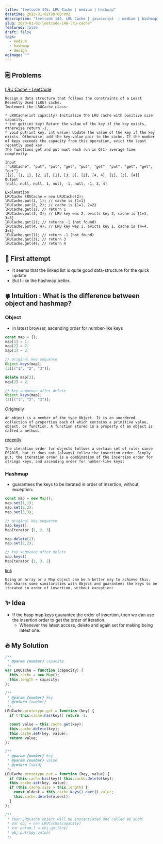 ```yaml
---
title: "leetcode 146. LRU Cache | medium | hashmap"
datetime: 2023-01-02T00:00:00Z
description: "leetcode 146. LRU Cache | javascript  | medium | hashmap"
slug: 2023-01-02-leetcode-146-lru-cache"
featured: false
draft: false
tags:
  - medium
  - hashmap
  - design
ogImage: ""
---
```


## 🗒️ Problems

[LRU Cache - LeetCode](https://leetcode.com/problems/lru-cache/)

```
Design a data structure that follows the constraints of a Least Recently Used (LRU) cache.
Implement the LRUCache class:

* LRUCache(int capacity) Initialize the LRU cache with positive size capacity.
* int get(int key) Return the value of the key if the key exists, otherwise return -1.
* void put(int key, int value) Update the value of the key if the key exists. Otherwise, add the key-value pair to the cache. If the number of keys exceeds the capacity from this operation, evict the least recently used key.
The functions get and put must each run in O(1) average time complexity.
```

```
Input
["LRUCache", "put", "put", "get", "put", "get", "put", "get", "get", "get"]
[[2], [1, 1], [2, 2], [1], [3, 3], [2], [4, 4], [1], [3], [4]]
Output
[null, null, null, 1, null, -1, null, -1, 3, 4]

Explanation
LRUCache lRUCache = new LRUCache(2);
lRUCache.put(1, 1); // cache is {1=1}
lRUCache.put(2, 2); // cache is {1=1, 2=2}
lRUCache.get(1); // return 1
lRUCache.put(3, 3); // LRU key was 2, evicts key 2, cache is {1=1, 3=3}
lRUCache.get(2); // returns -1 (not found)
lRUCache.put(4, 4); // LRU key was 1, evicts key 1, cache is {4=4, 3=3}
lRUCache.get(1); // return -1 (not found)
lRUCache.get(3); // return 3
lRUCache.get(4); // return 4
```

## 🤔 First attempt

- It seems that the linked list is quite good data-structure for the quick update.
- But I like the hashmap better.

## 🍀 Intuition : What is the difference between object and hashmap?

### Object

- In latest browser, ascending order for number-like keys

```javascript
const map = {};
map[1] = 1;
map[2] = 2;
map[3] = 3;

// original key sequence
Object.keys(map);
(3)[("1", "2", "3")];

delete map[2];
map[2] = 2;

// key sequence after delete
Object.keys(map);
(3)[("1", "2", "3")];
```

Originally

```
An object is a member of the type Object. It is an unordered collection of properties each of which contains a primitive value, object, or function. A function stored in a property of an object is called a method.
```

[recently](https://stackoverflow.com/a/5525820/2453632)

```
The iteration order for objects follows a certain set of rules since ES2015, but it does not (always) follow the insertion order. Simply put, the iteration order is a combination of the insertion order for strings keys, and ascending order for number-like keys:
```

### Hashmap

- guarantees the keys to be iterated in order of insertion, without exception:

```javascript
const map = new Map();
map.set(1,1);
map.set(2,2);
map.set(3,3);

// original key sequence
map.keys();
MapIterator {1, 2, 3}

map.delete(2);
map.set(2,2);

// key sequence after delete
map.keys()
MapIterator {1, 3, 2}
```

[link](https://stackoverflow.com/a/5525820/2453632)

```
Using an array or a Map object can be a better way to achieve this. Map shares some similarities with Object and guarantees the keys to be iterated in order of insertion, without exception:
```

## ✨ Idea

- If the hasp map keys guarantee the order of insertion, then we can use the insertion order to get the order of iteration.
  - Whenever the latest access, delete and again set for making being latest one.

## 🔥 My Solution

```javascript
/**
 * @param {number} capacity
 */
var LRUCache = function (capacity) {
  this.cache = new Map();
  this.length = capacity;
};

/**
 * @param {number} key
 * @return {number}
 */
LRUCache.prototype.get = function (key) {
  if (!this.cache.has(key)) return -1;

  const value = this.cache.get(key);
  this.cache.delete(key);
  this.cache.set(key, value);
  return value;
};

/**
 * @param {number} key
 * @param {number} value
 * @return {void}
 */
LRUCache.prototype.put = function (key, value) {
  if (this.cache.has(key)) this.cache.delete(key);
  this.cache.set(key, value);
  if (this.cache.size > this.length) {
    const oldest = this.cache.keys().next().value;
    this.cache.delete(oldest);
  }
};

/**
 * Your LRUCache object will be instantiated and called as such:
 * var obj = new LRUCache(capacity)
 * var param_1 = obj.get(key)
 * obj.put(key,value)
 */
```
